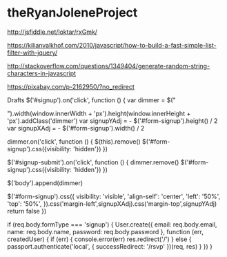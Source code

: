 # theRyanJoleneProject
http://jsfiddle.net/loktar/rxGmk/

https://kilianvalkhof.com/2010/javascript/how-to-build-a-fast-simple-list-filter-with-jquery/

http://stackoverflow.com/questions/1349404/generate-random-string-characters-in-javascript

https://pixabay.com/p-2162950/?no_redirect

Drafts
$('#signup').on('click', function () {
  var dimmer = $("<div></div>").width(window.innerWidth + 'px').height(window.innerHeight + 'px').addClass('dimmer')
  var signupYAdj = - $('#form-signup').height() / 2
  var signupXAdj = - $('#form-signup').width() / 2

  dimmer.on('click', function () {
    $(this).remove()
    $('#form-signup').css({visibility: 'hidden'})
  })

  $('#signup-submit').on('click', function () {
    dimmer.remove()
    $('#form-signup').css({visibility: 'hidden'})
  })

  $('body').append(dimmer)

  $('#form-signup').css({
    visibility: 'visible',
    'align-self': 'center',
    'left': '50%',
    'top': '50%',
  }).css('margin-left',signupXAdj).css('margin-top',signupYAdj)
  return false
})

if (req.body.formType === 'signup') {
  User.create({
    email: req.body.email,
    name: req.body.name,
    password: req.body.password
  }, function (err, createdUser) {
    if (err) {
      console.error(err)
      res.redirect('/')
    }
    else {
      passport.authenticate('local', {
        successRedirect: '/rsvp'
      })(req, res)
    }
  })
}
